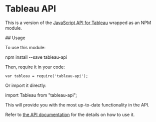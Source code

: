 # Tableau API

This is a version of the 
[JavaScript API for Tableau](http://www.tableau.com/new-features/javascript-api) 
wrapped as an NPM module.

## Usage 

To use this module:

   npm install --save tableau-api

Then, require it in your code:

    var tableau = require('tableau-api');

Or import it directly:
   
   import Tableau from "tableau-api";

This will provide you with the most up-to-date functionality in the API. 
    
Refer to [the API documentation](http://onlinehelp.tableau.com/current/api/js_api/en-us/help.htm)
for the details on how to use it.
